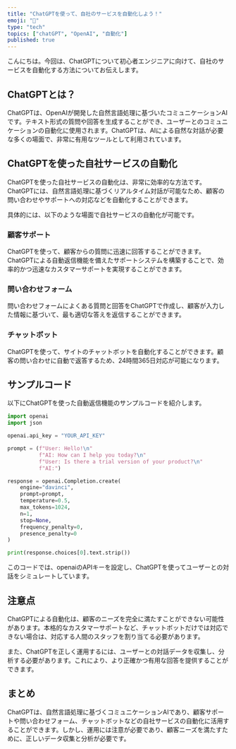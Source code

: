 ```yaml
---
title: "ChatGPTを使って、自社のサービスを自動化しよう！"
emoji: "🤖"
type: "tech"
topics: ["chatGPT", "OpenAI", "自動化"]
published: true
---
```


こんにちは。今回は、ChatGPTについて初心者エンジニアに向けて、自社のサービスを自動化する方法についてお伝えします。

## ChatGPTとは？

ChatGPTは、OpenAIが開発した自然言語処理に基づいたコミュニケーションAIです。テキスト形式の質問や回答を生成することができ、ユーザーとのコミュニケーションの自動化に使用されます。ChatGPTは、AIによる自然な対話が必要な多くの場面で、非常に有用なツールとして利用されています。

## ChatGPTを使った自社サービスの自動化

ChatGPTを使った自社サービスの自動化は、非常に効率的な方法です。ChatGPTには、自然言語処理に基づくリアルタイム対話が可能なため、顧客の問い合わせやサポートへの対応などを自動化することができます。

具体的には、以下のような場面で自社サービスの自動化が可能です。

### 顧客サポート
ChatGPTを使って、顧客からの質問に迅速に回答することができます。ChatGPTによる自動返信機能を備えたサポートシステムを構築することで、効率的かつ迅速なカスタマーサポートを実現することができます。

### 問い合わせフォーム
問い合わせフォームによくある質問と回答をChatGPTで作成し、顧客が入力した情報に基づいて、最も適切な答えを返信することができます。

### チャットボット
ChatGPTを使って、サイトのチャットボットを自動化することができます。顧客の問い合わせに自動で返答するため、24時間365日対応が可能になります。

## サンプルコード

以下にChatGPTを使った自動返信機能のサンプルコードを紹介します。

```python
import openai
import json

openai.api_key = "YOUR_API_KEY"

prompt = (f"User: Hello!\n"
          f"AI: How can I help you today?\n"
          f"User: Is there a trial version of your product?\n"
          f"AI:")

response = openai.Completion.create(
    engine="davinci",
    prompt=prompt,
    temperature=0.5,
    max_tokens=1024,
    n=1,
    stop=None,
    frequency_penalty=0,
    presence_penalty=0
)

print(response.choices[0].text.strip())
```
このコードでは、openaiのAPIキーを設定し、ChatGPTを使ってユーザーとの対話をシミュレートしています。

## 注意点

ChatGPTによる自動化は、顧客のニーズを完全に満たすことができない可能性があります。本格的なカスタマーサポートなど、チャットボットだけでは対応できない場合は、対応する人間のスタッフを割り当てる必要があります。

また、ChatGPTを正しく運用するには、ユーザーとの対話データを収集し、分析する必要があります。これにより、より正確かつ有用な回答を提供することができます。

## まとめ

ChatGPTは、自然言語処理に基づくコミュニケーションAIであり、顧客サポートや問い合わせフォーム、チャットボットなどの自社サービスの自動化に活用することができます。しかし、運用には注意が必要であり、顧客ニーズを満たすために、正しいデータ収集と分析が必要です。
